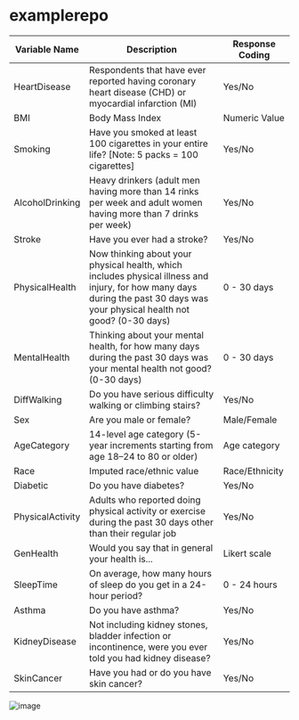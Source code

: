 # examplerepo

| Variable Name |	Description |	Response Coding |
| ------------- | ------------- | ------------- |
| HeartDisease |	Respondents that have ever reported having coronary heart disease (CHD) or myocardial infarction (MI) |	Yes/No |
| BMI |	Body Mass Index |	Numeric Value	|
| Smoking |	Have you smoked at least 100 cigarettes in your entire life? [Note: 5 packs = 100 cigarettes]	| Yes/No	|
| AlcoholDrinking	| Heavy drinkers (adult men having more than 14 rinks per week and adult women having more than 7 drinks per week) |	Yes/No |
| Stroke	| Have you ever had a stroke?	| Yes/No	|
| PhysicalHealth |	Now thinking about your physical health, which includes physical illness and injury, for how many days during the past 30 days was your physical health not good? (0-30 days) |	0 - 30 days |
MentalHealth	| Thinking about your mental health, for how many days during the past 30 days was your mental health not good? (0-30 days)	| 0 - 30 days |
| DiffWalking	| Do you have serious difficulty walking or climbing stairs? |	Yes/No	|
| Sex	| Are you male or female? |	Male/Female |
| AgeCategory	| 14-level age category (5-year increments starting from age 18–24 to 80 or older) | Age category	|
| Race	| Imputed race/ethnic value |	Race/Ethnicity | 
| Diabetic	| Do you have diabetes?	| Yes/No |
| PhysicalActivity	| Adults who reported doing physical activity or exercise during the past 30 days other than their regular job |	Yes/No |
| GenHealth	| Would you say that in general your health is... | Likert scale |
| SleepTime	| On average, how many hours of sleep do you get in a 24-hour period?	| 0 - 24 hours |
| Asthma	| Do you have asthma?	| Yes/No	|
| KidneyDisease |	Not including kidney stones, bladder infection or incontinence, were you ever told you had kidney disease?	| Yes/No	|
| SkinCancer | Have you had or do you have skin cancer? |	Yes/No |

![image](https://user-images.githubusercontent.com/96354695/168441850-6c7b74e1-a8a8-41a9-a25c-95174a5d71d1.png)

